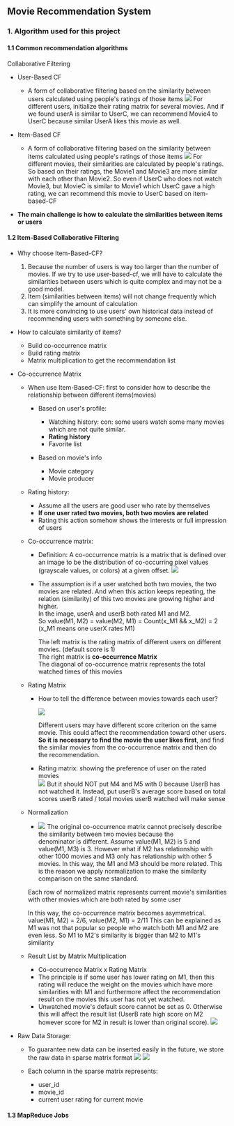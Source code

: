 ## Movie Recommendation System

### 1. Algorithm used for this project

#### 1.1 Common recommendation algorithms

Collaborative Filtering
* User-Based CF
  * A form of collaborative filtering based on the similarity between users calculated using people's ratings of those
    items
    ![](images/User-Based-CF.png)
    For different users, initialize their rating matrix for several movies.
    And if we found userA is similar to UserC, we can recommend Movie4 to UserC because similar UserA likes this
    movie as well.
    
* Item-Based CF
  * A form of collaborative filtering based on the similarity between items
    calculated using people's ratings of those items 
    ![](images/Item-Based-CF.png)
    For different movies, their similarities are calculated by people's ratings. So based on their ratings, the Movie1 
    and Movie3 are more similar with each other than Movie2. So even if UserC who does not watch Movie3, but MovieC 
    is similar to Movie1 which UserC gave a high rating, we can recommend this movie to UserC based on item-based-CF
    
* **The main challenge is how to calculate the similarities between items or users**

#### 1.2 Item-Based Collaborative Filtering

* Why choose Item-Based-CF?
  1. Because the number of users is way too larger than the number of movies. If we try to use user-based-cf, we will
     have to calculate the similarities between users which is quite complex and may not be a good model.
  2. Item (similarities between items) will not change frequently which can simplify the amount of calculation 
  3. It is more convincing to use users' own historical data instead of recommending users with something by someone 
     else.
     
* How to calculate similarity of items?
  * Build co-occurrence matrix
  * Build rating matrix
  * Matrix multiplication to get the recommendation list
  

* Co-occurrence Matrix
  * When use Item-Based-CF: first to consider how to describe the relationship between different items(movies)
    * Based on user's profile:
      * Watching history: con: some users watch some many movies which are not quite similar.
      * **Rating history**
      * Favorite list
      
    * Based on movie's info
      * Movie category
      * Movie producer
      
  * Rating history:
    * Assume all the users are good user who rate by themselves
    * **If one user rated two movies, both two movies are related**
    * Rating this action somehow shows the interests or full impression of users
    
  * Co-occurrence matrix:
    * Definition: A co-occurrence matrix is a matrix that is defined over an image to be the
      distribution of co-occurring pixel values (grayscale values, or colors) at a
      given offset.
    ![](images/Co-occurrenceMatrix.png)
    * The assumption is if a user watched both two movies, the two movies are related. And when this action keeps 
      repeating, the relation (similarity) of this two movies are growing higher and higher.<br>
      In the image, userA and userB both rated M1 and M2. <br>
      So value(M1, M2) = value(M2, M1) = Count(x_M1 && x_M2) = 2 (x_M1 means one userX rates M1)<br>
      
      The left matrix is the rating matrix of different users on different movies. (default score is 1) <br>
      The right matrix is **co-occurrence Matrix**<br>
      The diagonal of co-occurrence matrix represents the total watched times of this movies
      
  * Rating Matrix
    * How to tell the difference between movies towards each user?
    
      ![](images/DifferenceOfScoringStandard.png)
      
      Different users may have different score criterion on the same movie. This could affect the 
      recommendation toward other users. **So it is necessary to find the movie the user likes first**,
      and find the similar movies from the co-occurrence matrix and then do the recommendation.
      
    * Rating matrix: showing the preference of user on the rated movies  
    ![](images/RatingMatrix.png)
    But it should NOT put M4 and M5 with 0 because UserB has not watched it. Instead, put
    userB's average score based on total scores userB rated / total movies userB watched 
    will make sense 
    
  * Normalization
    * ![](images/Normalization.png)
    The original co-occurrence matrix cannot precisely describe the similarity between two movies because the  
    denominator is different. Assume value(M1, M2) is 5 and value(M1, M3) is 3. However what if M2 has relationship 
    with other 1000 movies and M3 only has relationship with other 5 movies. In this way, the M1 and M3 should be more 
    related. This is the reason we apply normalization to make the similarity comparison on the same standard.  
    
    Each row of normalized matrix represents current movie's similarities with other movies which are both rated by
    some user
    
    In this way, the co-occurrence matrix becomes asymmetrical. value(M1, M2) = 2/6, value(M2, M1) = 2/11 
    This can be explained as M1 was not that popular so people who watch both M1 and M2 are even less. So M1 to M2's
    similarity is bigger than M2 to M1's similarity
    
  * Result List by Matrix Multiplication
    * Co-occurrence Matrix x Rating Matrix
    * The principle is if some user has lower rating on M1, then this rating will reduce the weight on the
      movies which have more similarities with M1 and furthermore affect the recommendation result on the 
      movies this user has not yet watched.
    * Unwatched movie's default score cannot be set as 0. Otherwise this will affect the result list
      (UserB rate high score on M2 however score for M2 in result is lower than original score).
  ![](images/ResultList.png)
  
  
* Raw Data Storage:
  * To guarantee new data can be inserted easily in the future, we store the raw data in sparse matrix format
  ![](images/RawMatrix.png)
  ![](images/SparseMatrix.png)
  
  * Each column in the sparse matrix represents:
    * user_id
    * movie_id
    * current user rating for current movie
    
#### 1.3 MapReduce Jobs
